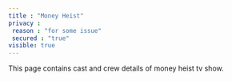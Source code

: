 ```yaml
---
title : "Money Heist"
privacy :
 reason : "for some issue"
 secured : "true"
visible: true
---
```


This page contains cast and crew details of money heist tv show.